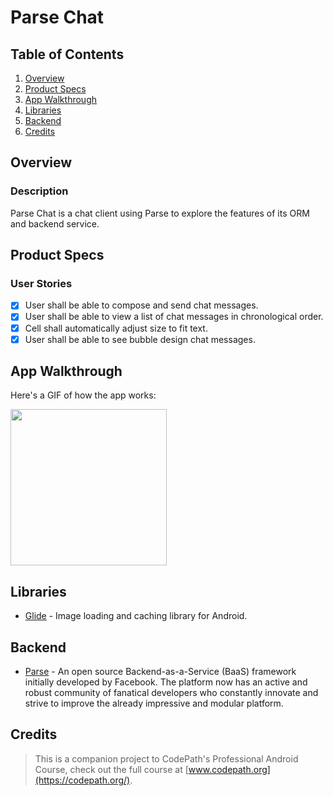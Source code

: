 # Parse Chat

## Table of Contents
1. [Overview](#Overview)
2. [Product Specs](#Product-Specs)
3. [App Walkthrough](#App-Walkthrough)
4. [Libraries](#Libraries)
5. [Backend](#Backend)
6. [Credits](#Credits)

## Overview
### Description

Parse Chat is a chat client using Parse to explore the features of its ORM and backend service.

## Product Specs
### User Stories

- [x] User shall be able to compose and send chat messages.
- [x] User shall be able to view a list of chat messages in chronological order.
- [x] Cell shall automatically adjust size to fit text.
- [x] User shall be able to see bubble design chat messages.

## App Walkthrough

Here's a GIF of how the app works:

<img src="https://raw.githubusercontent.com/py415/app-resources/master/android/android-parse-chat.gif" width="250" />

## Libraries

- [Glide](https://github.com/bumptech/glide) - Image loading and caching library for Android.

## Backend

- [Parse](https://github.com/parse-community/Parse-SDK-iOS-OSX) - An open source Backend-as-a-Service (BaaS) framework initially developed by Facebook. The platform now has an active and robust community of fanatical developers who constantly innovate and strive to improve the already impressive and modular platform.

## Credits

>This is a companion project to CodePath's Professional Android Course, check out the full course at [www.codepath.org](https://codepath.org/).
